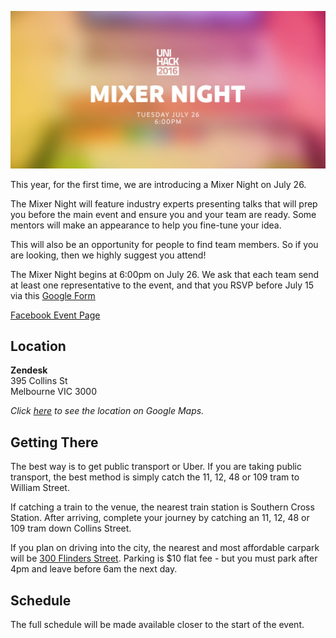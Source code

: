![Mixer Night](img/mixernight-head.jpg)

This year, for the first time, we are introducing a Mixer Night on July 26.

The Mixer Night will feature industry experts presenting talks that will prep you before the main event and ensure you and your team are ready. Some mentors will make an appearance to help you fine-tune your idea.

This will also be an opportunity for people to find team members. So if you are looking, then we highly suggest you attend!

The Mixer Night begins at 6:00pm on July 26. We ask that each team send at least
one representative to the event, and that you RSVP before July 15 via this [Google Form](https://docs.google.com/forms/d/1aJBPvdur_WMKtMQNfPduOhoVV_XkXCjOWfYB7MLzEQc/viewform/)

[Facebook Event Page](https://www.facebook.com/events/1640272519627347/)

## Location

**Zendesk**  
395 Collins St  
Melbourne VIC 3000

*Click [here](https://goo.gl/maps/SNYfEvAcwKk) to see the location on Google
Maps.*

## Getting There

The best way is to get public transport or Uber. If you are taking public transport, the best method is simply catch the 11, 12, 48 or 109 tram to William Street.

If catching a train to the venue, the nearest train station is Southern Cross Station. After arriving, complete your journey by catching an 11, 12, 48 or 109 tram down Collins Street.

If you plan on driving into the city, the nearest and most affordable carpark will be [300 Flinders Street](http://www.secureparking.com.au/car-parks/australia/vic/melbourne/Melbourne%20CBD/300-flinders-street). Parking is $10 flat fee - but you must park after 4pm and leave before 6am the next day.

## Schedule

The full schedule will be made available closer to the start of the event.
